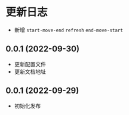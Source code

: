 # 更新日志

- 新增 `start-move-end` `refresh` `end-move-start`

## 0.0.1 (2022-09-30)

- 更新配置文件
- 更新文档地址

## 0.0.1 (2022-09-29)

- 初始化发布
